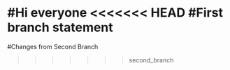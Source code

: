 #Hi everyone
<<<<<<< HEAD
#First branch statement
=======
#Changes from Second Branch
>>>>>>> second_branch
